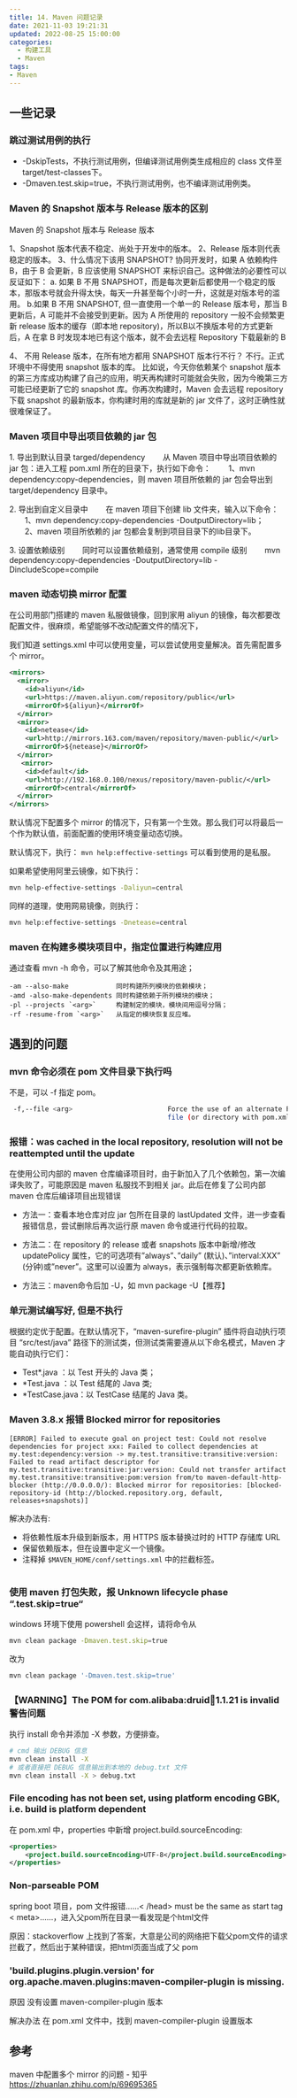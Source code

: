 ```yaml
---
title: 14. Maven 问题记录
date: 2021-11-03 19:21:31
updated: 2022-08-25 15:00:00
categories:
  - 构建工具
  - Maven
tags:
- Maven
---
```


## 一些记录

### 跳过测试用例的执行

* -DskipTests，不执行测试用例，但编译测试用例类生成相应的 class 文件至 target/test-classes下。
* -Dmaven.test.skip=true，不执行测试用例，也不编译测试用例类。

### Maven 的 Snapshot 版本与 Release 版本的区别

Maven 的 Snapshot 版本与 Release 版本

1、Snapshot 版本代表不稳定、尚处于开发中的版本。
2、Release 版本则代表稳定的版本。
3、什么情况下该用 SNAPSHOT?
协同开发时，如果 A 依赖构件 B，由于 B 会更新，B 应该使用 SNAPSHOT 来标识自己。这种做法的必要性可以反证如下：
a. 如果 B 不用 SNAPSHOT，而是每次更新后都使用一个稳定的版本，那版本号就会升得太快，每天一升甚至每个小时一升，这就是对版本号的滥用。
b.如果 B 不用 SNAPSHOT, 但一直使用一个单一的 Release 版本号，那当 B 更新后，A 可能并不会接受到更新。因为 A 所使用的 repository 一般不会频繁更新 release 版本的缓存（即本地 repository)，所以B以不换版本号的方式更新后，A 在拿 B 时发现本地已有这个版本，就不会去远程 Repository 下载最新的 B

4、 不用 Release 版本，在所有地方都用 SNAPSHOT 版本行不行？
不行。正式环境中不得使用 snapshot 版本的库。 比如说，今天你依赖某个 snapshot 版本的第三方库成功构建了自己的应用，明天再构建时可能就会失败，因为今晚第三方可能已经更新了它的 snapshot 库。你再次构建时，Maven 会去远程 repository 下载 snapshot 的最新版本，你构建时用的库就是新的 jar 文件了，这时正确性就很难保证了。

### Maven 项目中导出项目依赖的 jar 包

1\. 导出到默认目录 targed/dependency
　　从 Maven 项目中导出项目依赖的 jar 包：进入工程 pom.xml 所在的目录下，执行如下命令：
　　1、mvn dependency:copy-dependencies，则 maven 项目所依赖的 jar 包会导出到 target/dependency 目录中。

2\. 导出到自定义目录中
　　在 maven 项目下创建 lib 文件夹，输入以下命令：
　　1、mvn dependency:copy-dependencies -DoutputDirectory=lib；
　　2、maven 项目所依赖的 jar 包都会复制到项目目录下的lib目录下。

3\. 设置依赖级别
　　同时可以设置依赖级别，通常使用 compile 级别
　　mvn dependency:copy-dependencies -DoutputDirectory=lib -DincludeScope=compile

### maven 动态切换 mirror 配置

在公司用部门搭建的 maven 私服做镜像，回到家用 aliyun 的镜像，每次都要改配置文件，很麻烦，希望能够不改动配置文件的情况下，

我们知道 settings.xml 中可以使用变量，可以尝试使用变量解决。首先需配置多个 mirror。

```xml
<mirrors>
  <mirror>
    <id>aliyun</id>
    <url>https://maven.aliyun.com/repository/public</url>
    <mirrorOf>${aliyun}</mirrorOf>
  </mirror>
  <mirror>
    <id>netease</id>
    <url>http://mirrors.163.com/maven/repository/maven-public/</url>
    <mirrorOf>${netease}</mirrorOf>
  </mirror>
   <mirror>
    <id>default</id>
    <url>http://192.168.0.100/nexus/repository/maven-public/</url>
    <mirrorOf>central</mirrorOf>
  </mirror>
</mirrors>
```

默认情况下配置多个 mirror 的情况下，只有第一个生效。那么我们可以将最后一个作为默认值，前面配置的使用环境变量动态切换。

默认情况下，执行： `mvn help:effective-settings` 可以看到使用的是私服。

如果希望使用阿里云镜像，如下执行：

```sh
mvn help-effective-settings -Daliyun=central
```

同样的道理，使用网易镜像，则执行：

```sh
mvn help:effective-settings -Dnetease=central
```

### maven 在构建多模块项目中，指定位置进行构建应用

通过查看 mvn -h 命令，可以了解其他命令及其用途；

```text
-am --also-make            同时构建所列模块的依赖模块；
-amd -also-make-dependents 同时构建依赖于所列模块的模块；
-pl --projects `<arg>`     构建制定的模块，模块间用逗号分隔；
-rf -resume-from `<arg>`   从指定的模块恢复反应堆。
```


## 遇到的问题

### mvn 命令必须在 pom 文件目录下执行吗

不是，可以 -f 指定 pom。

```sh
 -f,--file <arg>                        Force the use of an alternate POM
                                        file (or directory with pom.xml)
```

### 报错：was cached in the local repository, resolution will not be reattempted until the update

在使用公司内部的 maven 仓库编译项目时，由于新加入了几个依赖包，第一次编译失败了，可能原因是 maven 私服找不到相关 jar。此后在修复了公司内部 maven 仓库后编译项目出现错误

* 方法一：查看本地仓库对应 jar 包所在目录的 lastUpdated 文件，进一步查看报错信息，尝试删除后再次运行原 maven 命令或进行代码的拉取。

* 方法二：在 repository 的 release 或者 snapshots 版本中新增/修改 updatePolicy 属性，它的可选项有”always”、”daily” (默认)、”interval:XXX” (分钟)或”never”。这里可以设置为 always，表示强制每次都更新依赖库。

* 方法三：maven命令后加 -U，如 mvn package -U【推荐】

### 单元测试编写好, 但是不执行

根据约定优于配置。在默认情况下，“maven-surefire-plugin” 插件将自动执行项目 “src/test/java” 路径下的测试类，但测试类需要遵从以下命名模式，Maven 才能自动执行它们：

* Test*.java ：以 Test 开头的 Java 类；
* *Test.java ：以 Test 结尾的 Java 类;
* *TestCase.java：以 TestCase 结尾的 Java 类。

### Maven 3.8.x 报错 Blocked mirror for repositories

```text
[ERROR] Failed to execute goal on project test: Could not resolve dependencies for project xxx: Failed to collect dependencies at my.test:dependency:version -> my.test.transitive:transitive:version: Failed to read artifact descriptor for my.test.transitive:transitive:jar:version: Could not transfer artifact my.test.transitive:transitive:pom:version from/to maven-default-http-blocker (http://0.0.0.0/): Blocked mirror for repositories: [blocked-repository-id (http://blocked.repository.org, default, releases+snapshots)]
```

解决办法有:

* 将依赖性版本升级到新版本，用 HTTPS 版本替换过时的 HTTP 存储库 URL
* 保留依赖版本，但在设置中定义一个镜像。
* 注释掉 `$MAVEN_HOME/conf/settings.xml` 中的拦截标签。

```xml

```

### 使用 maven 打包失败，报 Unknown lifecycle phase “.test.skip=true“

windows 环境下使用 powershell 会这样，请将命令从

```sh
mvn clean package -Dmaven.test.skip=true
```

改为

```sh
mvn clean package '-Dmaven.test.skip=true'
```

### 【WARNING】The POM for com.alibaba:druid:jar:1.1.21 is invalid 警告问题

执行 install 命令并添加 -X 参数，方便排查。

```sh
# cmd 输出 DEBUG 信息
mvn clean install -X
# 或者直接把 DEBUG 信息输出到本地的 debug.txt 文件
mvn clean install -X > debug.txt
```

### File encoding has not been set, using platform encoding GBK, i.e. build is platform dependent

在 pom.xml 中，properties 中新增 project.build.sourceEncoding:

```xml
<properties>
    <project.build.sourceEncoding>UTF-8</project.build.sourceEncoding>
</properties>
```

### Non-parseable POM

spring boot 项目，pom 文件报错……< /head> must be the same as start tag < meta>……，进入父pom所在目录一看发现是个html文件

原因：stackoverflow 上找到了答案，大意是公司的网络把下载父pom文件的请求拦截了，然后出于某种错误，把html页面当成了父 pom

### 'build.plugins.plugin.version' for org.apache.maven.plugins:maven-compiler-plugin is missing.

原因
没有设置 maven-compiler-plugin 版本

解决办法
在 pom.xml 文件中，找到 maven-compiler-plugin 设置版本

## 参考

maven 中配置多个 mirror 的问题 - 知乎 <https://zhuanlan.zhihu.com/p/69695365>
